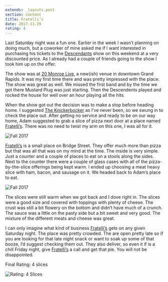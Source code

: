 ```yaml
---
extends: _layouts.post
section: content
title: Fratelli’s
date: 2017-11-29
rating: 4
---
```


Last Saturday night was a fun one. Earlier in the week I wasn’t planning on doing much, but a coworker of mine asked me if I want interested in purchasing his tickets to the [Descendants](https://en.wikipedia.org/wiki/Descendents) show on this weekend at a very discounted price. As I already had a couple of friends going to the show I took him up on the offer.

The show was at [20 Monroe Live](http://www.20monroelive.com/), a new(ish) venue in downtown Grand Rapids. It was my first time there and was pretty impressed with the place. The show was great as well. We missed the first band and by the time we got there Mustard Plug was just starting. Then the Descendents played and rocked the house for well over an hour playing all the hits.

When the show got out the decision was to make a stop before heading home. I suggested [The Knickerbocker](http://newhollandbrew.com/knickerbocker/) as I’ve never been, so we swung in to check the place out. After getting no service and ready to be on our way home, Adam suggested to grab a slice of pizza next door at a place named [Fratelli’s](http://www.fratellispizzagr.com/). There was no need to twist my arm on this one, I was all for it.

![Fall 2017](https://farm5.staticflickr.com/4551/38532539102_e7949b6faf.jpg)

[Fratelli’s](http://www.fratellispizzagr.com/) is a small place on Bridge Street. They offer much more than pizza but that was all that was on my mind at the time. The inside is very simple. Just a counter and a couple of places to eat on a stools along the sides. Next to the counter there were a couple of glass cases with all of the pizza-by-the-slice offerings being kept warm. I ended up choosing a meat heavy slice with ham, bacon, and sausage on it. We headed back to Adam’s place to eat.

![Fall 2017](https://farm5.staticflickr.com/4520/37676157525_989a96739b.jpg)

The slices were still warm when we got back and I dove right in. The slices were a good size and covered with toppings with plenty of cheese. The crust was still a bit flowery on the bottom and didn’t have much of a crunch. The sauce was a little on the pasty side but a bit sweet and very good. The mixture of the different meats and cheese was great.

I can only imagine what kind of business [Fratelli’s](http://www.fratellispizzagr.com/) gets on any given Saturday night. The place was pretty crowded. The are open pretty late so if you are looking for that late night snack or want to soak up some of that booze, I’d suggest checking them out. They also deliver, so even it if is a chill Friday night, give [Fratelli’s](http://www.fratellispizzagr.com/) a call and get that pie. You will not be disappointed.

Final Rating: 4 slices

![Rating: 4 Slices](/assets/img/pizza4_sm.jpg)